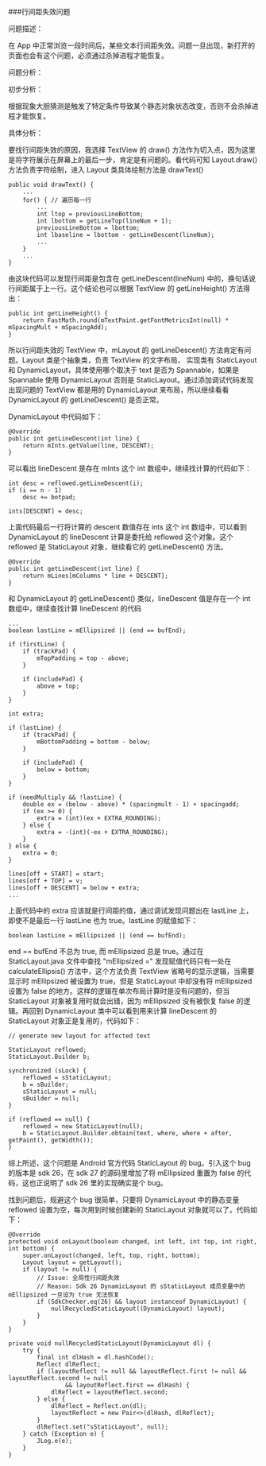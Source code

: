###行间距失效问题

问题描述：

在 App 中正常浏览一段时间后，某些文本行间距失效。问题一旦出现，新打开的页面也会有这个问题，必须通过杀掉进程才能恢复。

问题分析：

初步分析：

根据现象大胆猜测是触发了特定条件导致某个静态对象状态改变，否则不会杀掉进程才能恢复。

具体分析：

要找行间距失效的原因，我选择 TextView 的 draw() 方法作为切入点，因为这里是将字符展示在屏幕上的最后一步，肯定是有问题的。看代码可知 Layout.draw() 方法负责字符绘制，进入 Layout 类具体绘制方法是 drawText()

```
public void drawText() {
	...
	for() { // 遍历每一行
		...
		int ltop = previousLineBottom;
		int lbottom = getLineTop(lineNum + 1);
		previousLineBottom = lbottom;
		int lbaseline = lbottom - getLineDescent(lineNum);
		...
	}
	...
}
```
由这块代码可以发现行间距是包含在 getLineDescent(lineNum) 中的，换句话说行间距属于上一行。这个结论也可以根据 TextView 的 getLineHeight() 方法得出：

```
public int getLineHeight() {
    return FastMath.round(mTextPaint.getFontMetricsInt(null) * mSpacingMult + mSpacingAdd);
}
```

所以行间距失效的 TextView 中，mLayout 的 getLineDescent() 方法肯定有问题。Layout 类是个抽象类，负责 TextView 的文字布局，
实现类有 StaticLayout 和 DynamicLayout，具体使用哪个取决于 text 是否为 Spannable，如果是 Spannable 使用 DynamicLayout 否则是 StaticLayout。通过添加调试代码发现出现问题的 TextView 都是用的 DynamicLayout 来布局，所以继续看看 DynamicLayout 的 getLineDescent() 是否正常。

DynamicLayout 中代码如下：

```
@Override
public int getLineDescent(int line) {
    return mInts.getValue(line, DESCENT);
}
```

可以看出 lineDescent 是存在 mInts 这个 int 数组中，继续找计算的代码如下：

```
int desc = reflowed.getLineDescent(i);
if (i == n - 1)
    desc += botpad;

ints[DESCENT] = desc;
```

上面代码最后一行将计算的 descent 数值存在 ints 这个 int 数组中，可以看到 DynamicLayout 的 lineDescent 计算是委托给 reflowed 这个对象。这个 reflowed 是 StaticLayout 对象，继续看它的 getLineDescent() 方法。

```
@Override
public int getLineDescent(int line) {
    return mLines[mColumns * line + DESCENT];
}
```

和 DynamicLayout 的 getLineDescent() 类似，lineDescent 值是存在一个 int 数组中，继续查找计算 lineDescent 的代码

```
...
boolean lastLine = mEllipsized || (end == bufEnd);

if (firstLine) {
    if (trackPad) {
        mTopPadding = top - above;
    }

    if (includePad) {
        above = top;
    }
}

int extra;

if (lastLine) {
    if (trackPad) {
        mBottomPadding = bottom - below;
    }

    if (includePad) {
        below = bottom;
    }
}

if (needMultiply && !lastLine) {
    double ex = (below - above) * (spacingmult - 1) + spacingadd;
    if (ex >= 0) {
        extra = (int)(ex + EXTRA_ROUNDING);
    } else {
        extra = -(int)(-ex + EXTRA_ROUNDING);
    }
} else {
    extra = 0;
}

lines[off + START] = start;
lines[off + TOP] = v;
lines[off + DESCENT] = below + extra;
...
```

上面代码中的 extra 应该就是行间距的值，通过调试发现问题出在 lastLine 上，即使不是最后一行 lastLine 也为 true。lastLine 的赋值如下：

```
boolean lastLine = mEllipsized || (end == bufEnd);
```
end == bufEnd 不总为 true, 而 mEllipsized 总是 true。通过在 StaticLayout.java 文件中查找 "mEllipsized =" 发现赋值代码只有一处在 calculateEllipsis() 方法中，这个方法负责 TextView 省略号的显示逻辑，当需要显示时 mEllipsized 被设置为 true，但是 StaticLayout 中却没有将 mEllipsized 设置为 false 的地方。这样的逻辑在单次布局计算时是没有问题的，但当 StaticLayout 对象被复用时就会出错，因为 mEllipsized 没有被恢复 false 的逻辑。再回到 DynamicLayout 类中可以看到用来计算 lineDescent 的 StaticLayout 对象正是复用的，代码如下：

```
// generate new layout for affected text

StaticLayout reflowed;
StaticLayout.Builder b;

synchronized (sLock) {
    reflowed = sStaticLayout;
    b = sBuilder;
    sStaticLayout = null;
    sBuilder = null;
}

if (reflowed == null) {
    reflowed = new StaticLayout(null);
    b = StaticLayout.Builder.obtain(text, where, where + after, getPaint(), getWidth());
}
```

综上所述，这个问题是 Android 官方代码 StaticLayout 的 bug。引入这个 bug 的版本是 sdk 26，在 sdk 27 的源码里增加了将 mEllipsized 重置为 false 的代码，这也正说明了 sdk 26 里的实现确实是个 bug。

找到问题后，规避这个 bug 很简单，只要将 DynamicLayout 中的静态变量 reflowed 设置为空，每次用到时候创建新的 StaticLayout 对象就可以了。代码如下：

```
@Override
protected void onLayout(boolean changed, int left, int top, int right, int bottom) {
    super.onLayout(changed, left, top, right, bottom);
    Layout layout = getLayout();
    if (layout != null) {
        // Issue: 全局性行间距失效
        // Reason: Sdk 26 DynamicLayout 的 sStaticLayout 成员变量中的 mEllipsized 一旦设为 true 无法恢复
        if (SdkChecker.eq(26) && layout instanceof DynamicLayout) {
            nullRecycledStaticLayout((DynamicLayout) layout);
        }
    }
}

private void nullRecycledStaticLayout(DynamicLayout dl) {
    try {
        final int dlHash = dl.hashCode();
        Reflect dlReflect;
        if (layoutReflect != null && layoutReflect.first != null && layoutReflect.second != null
                && layoutReflect.first == dlHash) {
            dlReflect = layoutReflect.second;
        } else {
            dlReflect = Reflect.on(dl);
            layoutReflect = new Pair<>(dlHash, dlReflect);
        }
        dlReflect.set("sStaticLayout", null);
    } catch (Exception e) {
        JLog.e(e);
    }
}
```

